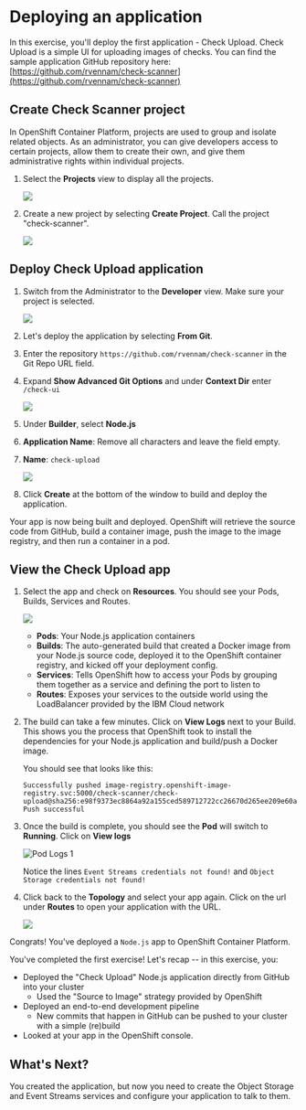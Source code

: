 # Deploying an application

In this exercise, you'll deploy the first application - Check Upload. Check Upload is a simple UI for uploading images of checks. You can find the sample application GitHub repository here: [https://github.com/rvennam/check-scanner](https://github.com/rvennam/check-scanner)

## Create Check Scanner project

In OpenShift Container Platform, projects are used to group and isolate related objects. As an administrator, you can give developers access to certain projects, allow them to create their own, and give them administrative rights within individual projects.

1. Select the **Projects** view to display all the projects.

    ![](../assets/ocp-projects.png)

2. Create a new project by selecting **Create Project**. Call the project "check-scanner".

    ![](../assets/ocp-create-project.png)


## Deploy Check Upload application

1. Switch from the Administrator to the **Developer** view. Make sure your project is selected.

    ![](../assets/ocp-project-view.png)

1. Let's deploy the application by selecting **From Git**.

1. Enter the repository `https://github.com/rvennam/check-scanner` in the Git Repo URL field.

1. Expand **Show Advanced Git Options** and under **Context Dir** enter `/check-ui`

    ![](../assets/ocp-configure-git.png)

1. Under **Builder**, select **Node.js**
   
2. **Application Name**: Remove all characters and leave the field empty.
   
3. **Name**: `check-upload`

    ![](../assets/check-upload-name.png)
   
4. Click **Create** at the bottom of the window to build and deploy the application.

Your app is now being built and deployed. OpenShift will retrieve the source code from GitHub, build a container image, push the image to the image registry, and then run a container in a pod.

## View the Check Upload app

1. Select the app and check on **Resources**. You should see your Pods, Builds, Services and Routes.

    ![](../assets/ocp-topo-app-details.png)

    * **Pods**: Your Node.js application containers
    * **Builds**: The auto-generated build that created a Docker image from your Node.js source code, deployed it to the OpenShift container registry, and kicked off your deployment config.
    * **Services**: Tells OpenShift how to access your Pods by grouping them together as a service and defining the port to listen to
    * **Routes**: Exposes your services to the outside world using the LoadBalancer provided by the IBM Cloud network

2. The build can take a few minutes. Click on **View Logs** next to your Build. This shows you the process that OpenShift took to install the dependencies for your Node.js application and build/push a Docker image.

    You should see that looks like this:
    ```
    Successfully pushed image-registry.openshift-image-registry.svc:5000/check-scanner/check-upload@sha256:e98f9373ec8864a92a155ced589712722cc26670d265ee209e60a78343325688
    Push successful
    ```

3. Once the build is complete, you should see the **Pod** will switch to **Running**. Click on **View logs**

    ![Pod Logs 1](../assets/check-upload-pod-logs1.png)

    Notice the lines `Event Streams credentials not found!` and `Object Storage credentials not found!`

4. Click back to the **Topology** and select your app again. Click on the url under **Routes** to open your application with the URL.

    ![](../assets/check-upload-ui.png)

Congrats! You've deployed a `Node.js` app to OpenShift Container Platform.

You've completed the first exercise! Let's recap -- in this exercise, you:

* Deployed the "Check Upload" Node.js application directly from GitHub into your cluster 
  * Used the "Source to Image" strategy provided by OpenShift
* Deployed an end-to-end development pipeline 
  * New commits that happen in GitHub can be pushed to your cluster with a simple \(re\)build
* Looked at your app in the OpenShift console.

## What's Next?

You created the application, but now you need to create the Object Storage and Event Streams services and configure your application to talk to them.

